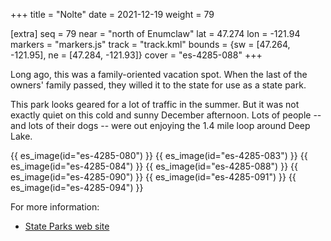 +++
title = "Nolte"
date = 2021-12-19
weight = 79

[extra]
seq = 79
near = "north of Enumclaw"
lat = 47.274
lon = -121.94
markers = "markers.js"
track = "track.kml"
bounds = {sw = [47.264, -121.95], ne = [47.284, -121.93]}
cover = "es-4285-088"
+++

Long ago, this was a family-oriented vacation spot. When the last of the owners' family passed, they willed it to the state for use as a state park.

<!-- more -->

This park looks geared for a lot of traffic in the summer. But it was not exactly quiet on this cold and sunny December afternoon. Lots of people -- and lots of their dogs -- were out enjoying the 1.4 mile loop around Deep Lake.

{{ es_image(id="es-4285-080") }}
{{ es_image(id="es-4285-083") }}
{{ es_image(id="es-4285-084") }}
{{ es_image(id="es-4285-088") }}
{{ es_image(id="es-4285-090") }}
{{ es_image(id="es-4285-091") }}
{{ es_image(id="es-4285-094") }}

For more information:

* [State Parks web site](https://parks.state.wa.us/552/Nolte)
